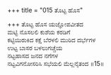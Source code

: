 +++
title = "015 ತೊಟ್ಟ ಹೊಸ"

+++
ತೊಟ್ಟ ಹೊಸ ಯಜ್ಞೋಪವೀತದ  
ಮಟ್ಟಿ ನೊಸಲಲಿ ಕುಶೆಯ ಕರಡಿಗೆ  
ಕಟ್ಟಿಯಿರುಕಿದ ಕಕ್ಷೆ ಬೆರಳಲಿ ಮುರಿದ ದರ್ಭೆಗಳ   
ಉಟ್ಟ ಬಾಸರ ಬಳಲುಗಚ್ಚೆಯ  
ನಟ್ಟಹಾಸದ ಜನದ ನಗೆಗಳ  
ನಟ್ಟವಿಗನೋಸರಿಸಿ ಸಭೆಯಲಿ ಮೆಲ್ಲನೈತಂದ      ॥15॥